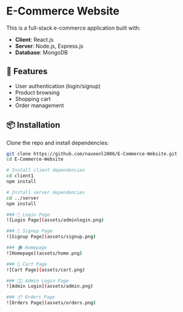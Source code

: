# E-Commerce Website

This is a full-stack e-commerce application built with:

- **Client**: React.js
- **Server**: Node.js, Express.js
- **Database**: MongoDB

## 🚀 Features
- User authentication (login/signup)
- Product browsing
- Shopping cart
- Order management

## 📦 Installation

Clone the repo and install dependencies:

```bash
git clone https://github.com/naveenl2006/E-Commerce-Website.git
cd E-Commerce-Website

# Install client dependencies
cd client1
npm install

# Install server dependencies
cd ../server
npm install

### 🔑 Login Page
![Login Page](assets/adminlogin.png)

### 📝 Signup Page
![Signup Page](assets/signup.png)

### 🏠 Homepage
![Homepage](assets/home.png)

### 🛒 Cart Page
![Cart Page](assets/cart.png)

### 👨‍💼 Admin Login Page
![Admin Login](assets/admin.png)

### 📦 Orders Page
![Orders Page](assets/orders.png)
